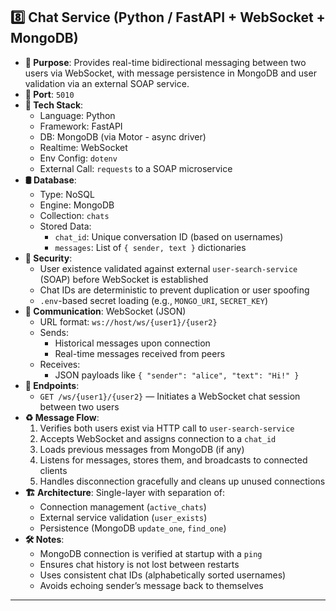 ## 8️⃣ **Chat Service** (Python / FastAPI + WebSocket + MongoDB)
- **🧠 Purpose**: Provides real-time bidirectional messaging between two users via WebSocket, with message persistence in MongoDB and user validation via an external SOAP service.
- **🧪 Port**: `5010`
- **🧰 Tech Stack**:
  - Language: Python
  - Framework: FastAPI
  - DB: MongoDB (via Motor - async driver)
  - Realtime: WebSocket
  - Env Config: `dotenv`
  - External Call: `requests` to a SOAP microservice
- **🛢️ Database**:
  - Type: NoSQL
  - Engine: MongoDB
  - Collection: `chats`
  - Stored Data:
    - `chat_id`: Unique conversation ID (based on usernames)
    - `messages`: List of `{ sender, text }` dictionaries
- **🔐 Security**:
  - User existence validated against external `user-search-service` (SOAP) before WebSocket is established
  - Chat IDs are deterministic to prevent duplication or user spoofing
  - `.env`-based secret loading (e.g., `MONGO_URI`, `SECRET_KEY`)
- **📡 Communication**: WebSocket (JSON)
  - URL format: `ws://host/ws/{user1}/{user2}`
  - Sends:
    - Historical messages upon connection
    - Real-time messages received from peers
  - Receives:
    - JSON payloads like `{ "sender": "alice", "text": "Hi!" }`
- **📂 Endpoints**:
  - `GET /ws/{user1}/{user2}` — Initiates a WebSocket chat session between two users
- **♻️ Message Flow**:
  1. Verifies both users exist via HTTP call to `user-search-service`
  2. Accepts WebSocket and assigns connection to a `chat_id`
  3. Loads previous messages from MongoDB (if any)
  4. Listens for messages, stores them, and broadcasts to connected clients
  5. Handles disconnection gracefully and cleans up unused connections
- **🏗️ Architecture**: Single-layer with separation of:
  - Connection management (`active_chats`)
  - External service validation (`user_exists`)
  - Persistence (MongoDB `update_one`, `find_one`)
- **🛠️ Notes**:
  - MongoDB connection is verified at startup with a `ping`
  - Ensures chat history is not lost between restarts
  - Uses consistent chat IDs (alphabetically sorted usernames)
  - Avoids echoing sender’s message back to themselves
---
